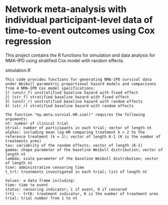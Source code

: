 # Network meta-analysis with individual participant-level data of time-to-event outcomes using Cox regression

This project contains the R functions for simulation and data analysis for NMA-IPD using stratified Cox model with random effects.

simulation.R
```
This code provides functions for generating NMA-IPD survival data under Weibull parametric proportional hazard models and comparisons from 4 NMA-IPD Cox model specifications:
1) (unstr_f) unstratified baseline hazard with fixed effect
2) (str_f) stratified baseline hazard with fixed effect
3) (unstr_r) unstratified baseline hazard with random effects
4) (str_r) stratified baseline hazard with random effects

The function "my.meta.survial.HR.sim()" requires the following arguments:
nt: number of clinical trial
ntrial: number of participants in each trial; vector of length nt
alphas: including mean log-HR comparing treatment k > 2 to the reference treatment (k = 1); vector of length K-1 (K is the number of treatments arms)
tau: variablity of the random effects; vector of length (K-1)
gamma: shape parameter of the baseline Weibull distribution; vector of length nt
lambda: scale parameter of the baseline Weibull distribution; vector of length nt
tcen: administrative censoring time
t_trt: treatments investigated in each trial; list of length nt

Values: a data frame including:
time: time to event
status: censoring indicator; 1 if event, 0 if censored
trt1 -- trtK: treatment indicator, K is the number of treatment arms
trial: trial number from 1 to nt

```



